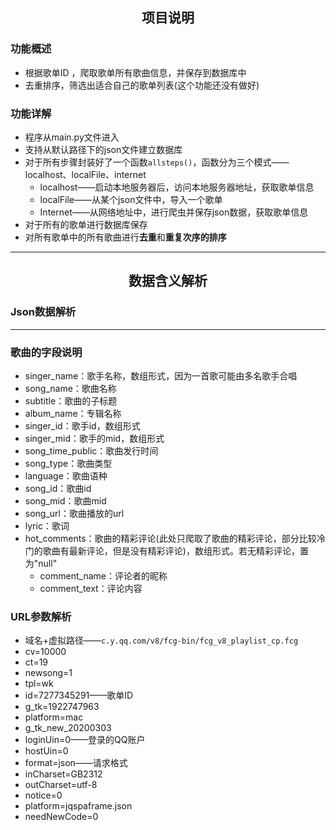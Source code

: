 <h2 align="center">项目说明</h2>


### 功能概述

- 根据歌单ID ，爬取歌单所有歌曲信息，并保存到数据库中
- 去重排序，筛选出适合自己的歌单列表(这个功能还没有做好)

### 功能详解

- 程序从main.py文件进入
- 支持从默认路径下的json文件建立数据库
- 对于所有步骤封装好了一个函数`allsteps()`，函数分为三个模式——localhost、localFile、internet
  - localhost——启动本地服务器后，访问本地服务器地址，获取歌单信息
  - localFile——从某个json文件中，导入一个歌单
  - Internet——从网络地址中，进行爬虫并保存json数据，获取歌单信息
- 对于所有的歌单进行数据库保存
- 对所有歌单中的所有歌曲进行**去重**和**重复次序的排序**

---
<h2 align="center">数据含义解析</h2>

### Json数据解析

---

### 歌曲的字段说明

- singer_name：歌手名称，数组形式，因为一首歌可能由多名歌手合唱
- song_name：歌曲名称
- subtitle：歌曲的子标题
- album_name：专辑名称
- singer_id：歌手id，数组形式
- singer_mid：歌手的mid，数组形式
- song_time_public：歌曲发行时间
- song_type：歌曲类型
- language：歌曲语种
- song_id：歌曲id
- song_mid：歌曲mid
- song_url：歌曲播放的url
- lyric：歌词
- hot_comments：歌曲的精彩评论(此处只爬取了歌曲的精彩评论，部分比较冷门的歌曲有最新评论，但是没有精彩评论)，数组形式。若无精彩评论，置为"null"
  -   comment_name：评论者的昵称
  -   comment_text：评论内容



### URL参数解析

- 域名+虚拟路径——`c.y.qq.com/v8/fcg-bin/fcg_v8_playlist_cp.fcg`
- cv=10000
- ct=19
- newsong=1
- tpl=wk
- id=7277345291——歌单ID
- g_tk=1922747963
- platform=mac
- g_tk_new_20200303
- loginUin=0——登录的QQ账户
- hostUin=0
- format=json——请求格式
- inCharset=GB2312
- outCharset=utf-8
- notice=0
- platform=jqspaframe.json
- needNewCode=0

